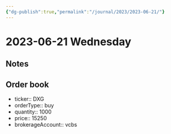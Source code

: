 ```yaml
---
{"dg-publish":true,"permalink":"/journal/2023/2023-06-21/"}
---
```


# 2023-06-21 Wednesday

## Notes

## Order book

- ticker:: DXG
- orderType:: buy
- quantity:: 1000
- price:: 15250
- brokerageAccount:: vcbs
